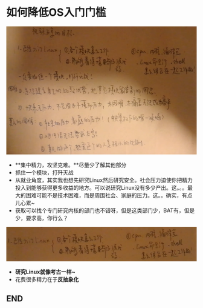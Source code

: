 # 如何降低OS入门门槛





![1530421858396.png](image/1530421858396.png)

* **集中精力，攻坚克难。**尽量少了解其他部分
* 抓住一个模块，打歼灭战
* 从就业角度，其实我也想先研究Linux然后研究安全。社会压力迫使你把精力投入到能够获得更多收益的地方。可以说研究Linux没有多少产出。这。。。最大的困难可能不是技术困难，而是周围社会、家庭的压力。这。。确实，有点儿心累~
* 获取可以找个专门研究内核的部门也不错呀，但是这类部门少，BAT有，但是少，要求高，你行么？

![1530422528532.png](image/1530422528532.png)

* **研究Linux就像考古一样~**
* 花费很多精力在于**反抽象化**




















































## END
